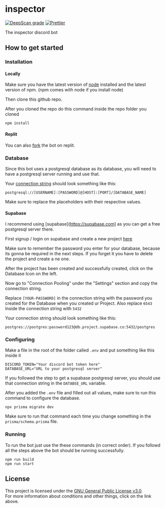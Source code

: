 # inspector

[![DeepScan grade](https://deepscan.io/api/teams/16052/projects/19282/branches/495454/badge/grade.svg)](https://deepscan.io/dashboard#view=project&tid=16052&pid=19282&bid=495454)
[![Prettier](https://github.com/link-discord/inspector/actions/workflows/prettier.yml/badge.svg)](https://github.com/link-discord/inspector/actions/workflows/prettier.yml)

The inspector discord bot

## How to get started

### Installation

#### Locally

Make sure you have the latest version of [node](https://nodejs.org) installed and the latest version of npm. (npm comes with node if you install node)

Then clone this github repo.

After you cloned the repo do this command inside the repo folder you cloned

```
npm install
```

#### Replit

You can also [fork](https://replit.com/@InspectorBot/inspector) the bot on replit.

### Database

Since this bot uses a postgresql database as its database, you will need to have a postgresql server running and use that.

Your [connection string](https://www.postgresql.org/docs/current/libpq-connect.html#LIBPQ-CONNSTRING) should look something like this:

```
postgresql://[USERNAME]:[PASSWORD]@[HOST]:[PORT]/[DATABASE_NAME]
```

Make sure to replace the placeholders with their respective values. 

#### Supabase

I recommend using [supabase](https://supabase.com] as you can get a free postgresql server there.

First signup / login on supabase and create a new project [here](https://app.supabase.io/new/legal-brown-partridge)

Make sure to remember the password you enter for your database, because its gonna be required in the next steps. If you forget it you have to delete the project and create a ne one.

After the project has been created and successfully created, click on the Database Icon on the left.

Now go to "Connection Pooling" under the "Settings" section and copy the connection string.

Replace `[YOUR-PASSWORD]` in the connection string with the password you created for the Database when you created ur Project.
Also replace `6543` Inside the connection string with `5432`

Your connection string should look something like this:

```
postgres://postgres:password123@db.project.supabase.co:5432/postgres
```

### Configuring

Make a file in the root of the folder called `.env`
and put something like this inside it

```env
DISCORD_TOKEN="Your discord bot token here"
DATABASE_URL="URL to your postgresql server"
```

If you followed the step to get a supabase postgresql server, you should use that connection string in the `DATABSE_URL` variable.

After you added the `.env` file and filled out all values, make sure to run this command to configure the database.

```
npx prisma migrate dev
```

Make sure to run that command each time you change something in the `prisma/schema.prisma` file.

### Running

To run the bot just use the these commands (in correct order). If you followd all the steps above the bot should be running successfully.

```
npm run build
npm run start
```

## License

This project is licensed under the [GNU General Public License v3.0](https://github.com/link-discord/inspector/blob/main/LICENSE).  
For more information about conditions and other things, click on the link above.
